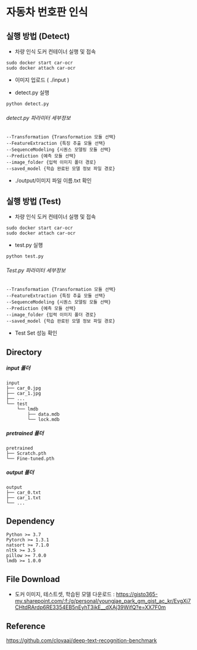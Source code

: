 # 자동차 번호판 인식

## 실행 방법 (Detect)

* 차량 인식 도커 컨테이너  실행 및 접속
```
sudo docker start car-ocr
sudo docker attach car-ocr 
```

* 이미지 업로드 (  ./input  )

* detect.py 실행
```
python detect.py
```

###### detect.py 파라미터 세부정보
```
--Transformation {Transformation 모듈 선택}
--FeatureExtraction {특징 추출 모듈 선택}
--SequenceModeling {시퀀스 모델링 모듈 선택}
--Prediction {예측 모듈 선택}
--image_folder {입력 이미지 폴더 경로}
--saved_model {학습 완료된 모델 정보 파일 경로}
```

* ./output/이미지 파일 이름.txt 확인




## 실행 방법 (Test)

* 차량 인식 도커 컨테이너  실행 및 접속
```
sudo docker start car-ocr
sudo docker attach car-ocr 
```

* test.py 실행
```
python test.py
```

###### Test.py 파라미터 세부정보
```
--Transformation {Transformation 모듈 선택}
--FeatureExtraction {특징 추출 모듈 선택}
--SequenceModeling {시퀀스 모델링 모듈 선택}
--Prediction {예측 모듈 선택}
--image_folder {입력 이미지 폴더 경로}
--saved_model {학습 완료된 모델 정보 파일 경로}
```

* Test Set 성능 확인

## Directory

##### input 폴더
```
input
├── car_0.jpg
├── car_1.jpg
├── ...
└── test    
    └── lmdb
        ├── data.mdb
        └── lock.mdb
```

##### pretrained 폴더

```
pretrained
├── Scratch.pth
└── Fine-tuned.pth
```

##### output 폴더
```
output
├── car_0.txt
├── car_1.txt
└── ...
```

## Dependency
```
Python >= 3.7
Pytorch >= 1.3.1
natsort >= 7.1.0
nltk >= 3.5
pillow >= 7.0.0
lmdb >= 1.0.0
```

## File Download
* 도커 이미지, 테스트셋, 학습된 모델 다운로드 : 
https://gisto365-my.sharepoint.com/:f:/g/personal/youngjae_park_gm_gist_ac_kr/EvgXj7CHtdRArdp6RE3354EB5nEyhT3ikE__dXAj39WifQ?e=XX7F0m

## Reference
https://github.com/clovaai/deep-text-recognition-benchmark
